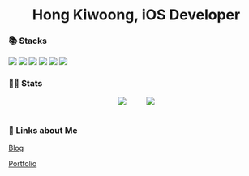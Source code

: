 
<div align="center">   

  # Hong Kiwoong, iOS Developer

</div>


<div align="leading">
  
### 📚 Stacks   
<!-- ## **🛠️ Skills 🛠️** -->

<img src="https://img.shields.io/badge/iOS-000000?style=for-the-badge&logo=ios&logoColor=white">
<img src="https://img.shields.io/badge/swift-F54A2A?style=for-the-badge&logo=swift&logoColor=white">
<img src="https://img.shields.io/badge/c++-00599C?style=flat-square&logo=c%2B%2B&logoColor=white">
<img src="https://img.shields.io/badge/Combine-000000?style=for-the-badge&logo=swift&logoColor=white">
<img src="https://img.shields.io/badge/uikit-2396F3?style=for-the-badge&logo=uikit&logoColor=white">
<img src="https://img.shields.io/badge/xcode-147EFB?style=for-the-badge&logo=xcode&logoColor=white">
<br>

   
### 🏃🏻 Stats   

<div style="display: flex; align-items: center; justify-content: center;">
  <img src="https://github-readme-stats.vercel.app/api?username=otoolz&show_icons=true&theme=radical" style="margin-right: 20px;">
  <img src="https://github-readme-stats.vercel.app/api/top-langs/?username=otoolz&show_icons=true&hide_border=true&title_color=004386&icon_color=004386&layout=compact" style="margin-left: 20px;">
</div>
<br>
   
### 🔗 Links about Me

[Blog](https://velog.io/@oto/posts) 

[Portfolio](https://otool.notion.site/iOS-Developer-b53bcebc226d488a9d4187845abb454e)  

<!--
**otoolz/otoolz** is a ✨ _special_ ✨ repository because its `README.md` (this file) appears on your GitHub profile.

Here are some ideas to get you started:

- 🔭 I’m currently working on ...
- 🌱 I’m currently learning ...
- 👯 I’m looking to collaborate on ...
- 🤔 I’m looking for help with ...
- 💬 Ask me about ...
- 📫 How to reach me: ...
- 😄 Pronouns: ...
- ⚡ Fun fact: ...
-->
